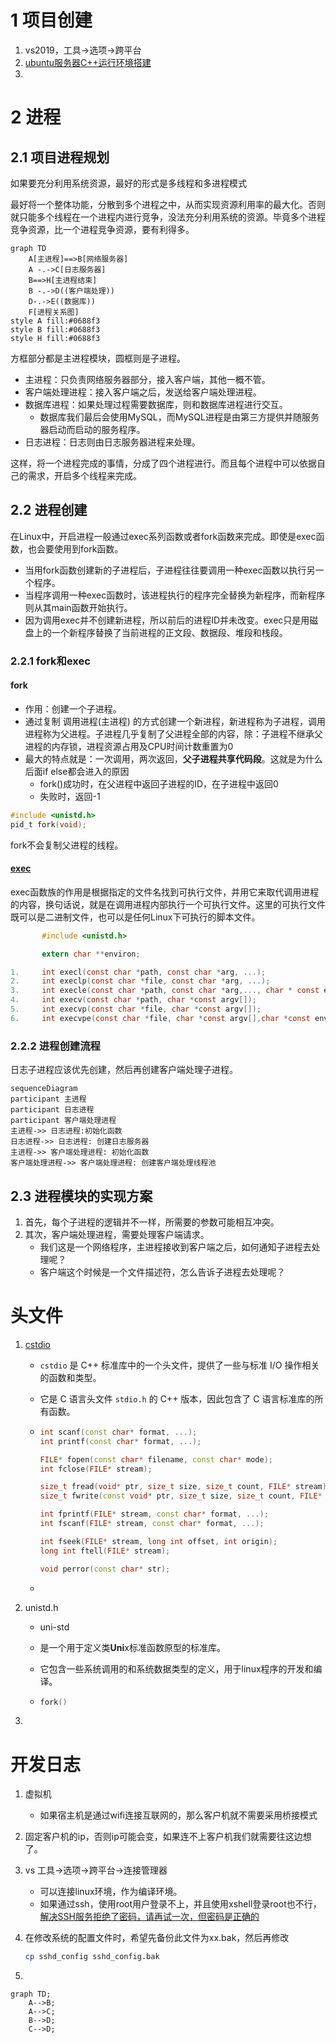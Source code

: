 # 1 项目创建

1. vs2019，工具->选项->跨平台
2. [ubuntu服务器C++运行环境搭建](https://blog.csdn.net/qq_33867131/article/details/126540537)
3. 

# 2 进程

## 2.1 项目进程规划

如果要充分利用系统资源，最好的形式是多线程和多进程模式

最好将一个整体功能，分散到多个进程之中，从而实现资源利用率的最大化。否则就只能多个线程在一个进程内进行竞争，没法充分利用系统的资源。毕竟多个进程竞争资源，比一个进程竞争资源，要有利得多。

```mermaid
graph TD
	A[主进程]==>B[网络服务器]
	A -.->C[日志服务器]
	B==>H[主进程结束]
	B -.->D((客户端处理))
	D-.->E((数据库))
	F[进程关系图]
style A fill:#0688f3
style B fill:#0688f3
style H fill:#0688f3
```

方框部分都是主进程模块，圆框则是子进程。

- 主进程：只负责网络服务器部分，接入客户端，其他一概不管。
- 客户端处理进程：接入客户端之后，发送给客户端处理进程。
- 数据库进程：如果处理过程需要数据库，则和数据库进程进行交互。
  - 数据库我们最后会使用MySQL，而MySQL进程是由第三方提供并随服务器启动而启动的服务程序。
- 日志进程：日志则由日志服务器进程来处理。

这样，将一个进程完成的事情，分成了四个进程进行。而且每个进程中可以依据自己的需求，开启多个线程来完成。

## 2.2 进程创建

在Linux中，开启进程一般通过exec系列函数或者fork函数来完成。即使是exec函数，也会要使用到fork函数。

- 当用fork函数创建新的子进程后，子进程往往要调用一种exec函数以执行另一个程序。
- 当程序调用一种exec函数时，该进程执行的程序完全替换为新程序，而新程序则从其main函数开始执行。
- 因为调用exec并不创建新进程，所以前后的进程ID并未改变。exec只是用磁盘上的一个新程序替换了当前进程的正文段、数据段、堆段和栈段。

### 2.2.1 fork和exec

#### fork

- 作用：创建一个子进程。
- 通过复制  调用进程(主进程)  的方式创建一个新进程，新进程称为子进程，调用进程称为父进程。子进程几乎复制了父进程全部的内容，除：子进程不继承父进程的内存锁，进程资源占用及CPU时间计数重置为0
- 最大的特点就是：一次调用，两次返回，**父子进程共享代码段**。这就是为什么后面if else都会进入的原因
  - fork()成功时，在父进程中返回子进程的ID，在子进程中返回0
  - 失败时，返回-1

```c
#include <unistd.h>
pid_t fork(void);
```

fork不会复制父进程的线程。

#### [exec](https://blog.csdn.net/qq_52551323/article/details/119635363)

exec函数族的作用是根据指定的文件名找到可执行文件，并用它来取代调用进程的内容，换句话说，就是在调用进程内部执行一个可执行文件。这里的可执行文件既可以是二进制文件，也可以是任何Linux下可执行的脚本文件。

```c
       #include <unistd.h>

       extern char **environ;

1.     int execl(const char *path, const char *arg, ...);
2.     int execlp(const char *file, const char *arg, ...);
3.     int execle(const char *path, const char *arg,..., char * const envp[]);
4.     int execv(const char *path, char *const argv[]);
5.     int execvp(const char *file, char *const argv[]);
6.     int execvpe(const char *file, char *const argv[],char *const envp[]);

```



### 2.2.2 进程创建流程

日志子进程应该优先创建，然后再创建客户端处理子进程。

```mermaid
sequenceDiagram
participant 主进程
participant 日志进程
participant 客户端处理进程
主进程->> 日志进程:初始化函数
日志进程->> 日志进程: 创建日志服务器
主进程->> 客户端处理进程: 初始化函数
客户端处理进程->> 客户端处理进程: 创建客户端处理线程池
```

## 2.3 进程模块的实现方案

1. 首先，每个子进程的逻辑并不一样，所需要的参数可能相互冲突。
2. 其次，客户端处理进程，需要处理客户端请求。
   - 我们这是一个网络程序，主进程接收到客户端之后，如何通知子进程去处理呢？
   - 客户端这个时候是一个文件描述符，怎么告诉子进程去处理呢？



# 头文件

1. [cstdio](http://yncoders.com/show/41)

   - `cstdio` 是 C++ 标准库中的一个头文件，提供了一些与标准 I/O 操作相关的函数和类型。

   - 它是 C 语言头文件 `stdio.h` 的 C++ 版本，因此包含了 C 语言标准库的所有函数。

   - ```c++
     int scanf(const char* format, ...);
     int printf(const char* format, ...);
     
     FILE* fopen(const char* filename, const char* mode);
     int fclose(FILE* stream);
     
     size_t fread(void* ptr, size_t size, size_t count, FILE* stream);
     size_t fwrite(const void* ptr, size_t size, size_t count, FILE* stream);
     
     int fprintf(FILE* stream, const char* format, ...);
     int fscanf(FILE* stream, const char* format, ...);
     
     int fseek(FILE* stream, long int offset, int origin);
     long int ftell(FILE* stream);
     
     void perror(const char* str);
     ```

   - 

2. unistd.h 

   - uni-std

   - 是一个用于定义类**Uni**x标准函数原型的标准库。

   - 它包含一些系统调用的和系统数据类型的定义，用于linux程序的开发和编译。

   - ```c++
     fork()
     ```

3. 

# 开发日志

1. 虚拟机

   - 如果宿主机是通过wifi连接互联网的，那么客户机就不需要采用桥接模式

2. 固定客户机的ip，否则ip可能会变，如果连不上客户机我们就需要往这边想了。

3. vs 工具->选项->跨平台->连接管理器

   - 可以连接linux环境，作为编译环境。
   - 如果通过ssh，使用root用户登录不上，并且使用xshell登录root也不行，[解决SSH服务拒绝了密码，请再试一次，但密码是正确的](https://zhuanlan.zhihu.com/p/478405010)

4. 在修改系统的配置文件时，希望先备份此文件为xx.bak，然后再修改

   ```bash
   cp sshd_config sshd_config.bak
   ```

   

5. 

```mermaid
graph TD;
    A-->B;
    A-->C;
    B-->D;
    C-->D;
```

